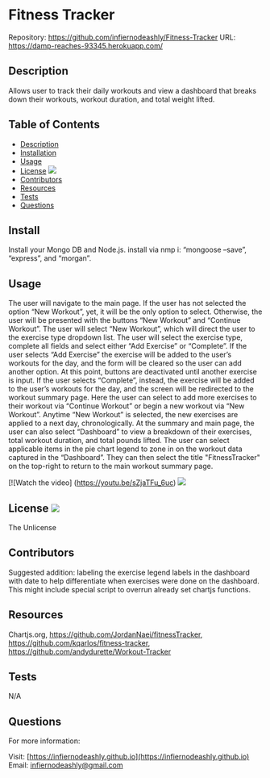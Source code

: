 # Fitness Tracker 

Repository: https://github.com/infiernodeashly/Fitness-Tracker
URL: https://damp-reaches-93345.herokuapp.com/
  
## Description 
        
Allows user to track their daily workouts and view a dashboard that breaks down their workouts, workout duration, and total weight lifted. 

## Table of Contents

* [Description](#description)
* [Installation](#install)
* [Usage](#usage)
* [License](#license) <img src="http://img.shields.io/badge/license-The Unlicense-blue">
* [Contributors](#contributors)
* [Resources](#resources)
* [Tests](#tests)
* [Questions](#questions)

## Install

Install your Mongo DB and Node.js. install via nmp i: “mongoose –save”, “express”, and “morgan”. 

## Usage

The user will navigate to the main page. If the user has not selected the option “New Workout”, yet, it will be the only option to select. Otherwise, the user will be presented with the buttons “New Workout” and “Continue Workout”. The user will select “New Workout”, which will direct the user to the exercise type dropdown list. The user will select the exercise type, complete all fields and select either “Add Exercise” or “Complete”. If the user selects “Add Exercise” the exercise will be added to the user’s workouts for the day, and the form will be cleared so the user can add another option. At this point, buttons are deactivated until another exercise is input. If the user selects “Complete”, instead, the exercise will be added to the user’s workouts for the day, and the screen will be redirected to the workout summary page. Here the user can select to add more exercises to their workout via “Continue Workout” or begin a new workout via “New Workout”. Anytime “New Workout” is selected, the new exercises are applied to a next day, chronologically. At the summary and main page, the user can also select “Dashboard” to view a breakdown of their exercises, total workout duration, and total pounds lifted. The user can select applicable items in the pie chart legend to zone in on the workout data captured in the “Dashboard”. They can then select the title "FitnessTracker" on the top-right to return to the main workout summary page.  <br />

[![Watch the video] (https://youtu.be/sZjaTFu_6uc) ![](./public/assets/img/FitnessTracker.gif)

## License <img src="http://img.shields.io/badge/license-The Unlicense-blue">

The Unlicense



## Contributors

Suggested addition: labeling the exercise legend labels in the dashboard with date to help differentiate when exercises were done on the dashboard. This might include special script to overrun already set chartjs functions. 

## Resources

Chartjs.org, https://github.com/JordanNaei/fitnessTracker, https://github.com/kqarlos/fitness-tracker, https://github.com/andydurette/Workout-Tracker

## Tests

N/A

## Questions

For more information:

Visit: [https://infiernodeashly.github.io](https://infiernodeashly.github.io)
Email: infiernodeashly@gmail.com
